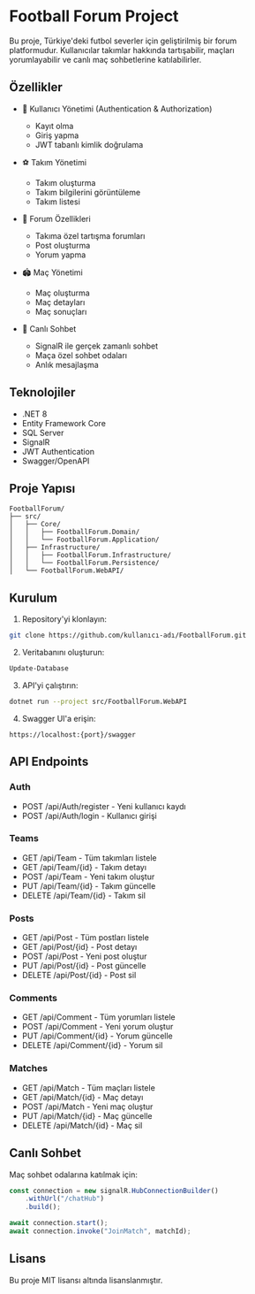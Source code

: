 # Football Forum Project

Bu proje, Türkiye'deki futbol severler için geliştirilmiş bir forum platformudur. Kullanıcılar takımlar hakkında tartışabilir, maçları yorumlayabilir ve canlı maç sohbetlerine katılabilirler.

## Özellikler

- 👤 Kullanıcı Yönetimi (Authentication & Authorization)
  - Kayıt olma
  - Giriş yapma
  - JWT tabanlı kimlik doğrulama

- ⚽ Takım Yönetimi
  - Takım oluşturma
  - Takım bilgilerini görüntüleme
  - Takım listesi

- 📝 Forum Özellikleri
  - Takıma özel tartışma forumları
  - Post oluşturma
  - Yorum yapma

- 🏟️ Maç Yönetimi
  - Maç oluşturma
  - Maç detayları
  - Maç sonuçları

- 💬 Canlı Sohbet
  - SignalR ile gerçek zamanlı sohbet
  - Maça özel sohbet odaları
  - Anlık mesajlaşma

## Teknolojiler

- .NET 8
- Entity Framework Core
- SQL Server
- SignalR
- JWT Authentication
- Swagger/OpenAPI

## Proje Yapısı

```
FootballForum/
├── src/
│   ├── Core/
│   │   ├── FootballForum.Domain/
│   │   └── FootballForum.Application/
│   ├── Infrastructure/
│   │   ├── FootballForum.Infrastructure/
│   │   └── FootballForum.Persistence/
│   └── FootballForum.WebAPI/
```

## Kurulum

1. Repository'yi klonlayın:
```bash
git clone https://github.com/kullanıcı-adı/FootballForum.git
```

2. Veritabanını oluşturun:
```bash
Update-Database
```

3. API'yi çalıştırın:
```bash
dotnet run --project src/FootballForum.WebAPI
```

4. Swagger UI'a erişin:
```
https://localhost:{port}/swagger
```

## API Endpoints

### Auth
- POST /api/Auth/register - Yeni kullanıcı kaydı
- POST /api/Auth/login - Kullanıcı girişi

### Teams
- GET /api/Team - Tüm takımları listele
- GET /api/Team/{id} - Takım detayı
- POST /api/Team - Yeni takım oluştur
- PUT /api/Team/{id} - Takım güncelle
- DELETE /api/Team/{id} - Takım sil

### Posts
- GET /api/Post - Tüm postları listele
- GET /api/Post/{id} - Post detayı
- POST /api/Post - Yeni post oluştur
- PUT /api/Post/{id} - Post güncelle
- DELETE /api/Post/{id} - Post sil

### Comments
- GET /api/Comment - Tüm yorumları listele
- POST /api/Comment - Yeni yorum oluştur
- PUT /api/Comment/{id} - Yorum güncelle
- DELETE /api/Comment/{id} - Yorum sil

### Matches
- GET /api/Match - Tüm maçları listele
- GET /api/Match/{id} - Maç detayı
- POST /api/Match - Yeni maç oluştur
- PUT /api/Match/{id} - Maç güncelle
- DELETE /api/Match/{id} - Maç sil

## Canlı Sohbet

Maç sohbet odalarına katılmak için:
```javascript
const connection = new signalR.HubConnectionBuilder()
    .withUrl("/chatHub")
    .build();

await connection.start();
await connection.invoke("JoinMatch", matchId);
```

## Lisans

Bu proje MIT lisansı altında lisanslanmıştır.